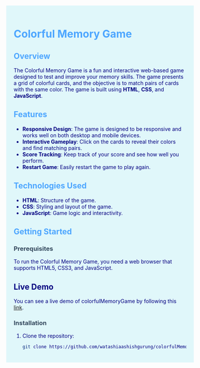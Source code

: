 <div style="background-color: #E0F7FA; color: navy; padding: 20px;">

# <span style="color:#4DA6FF;">Colorful Memory Game</span>

## <span style="color:#4DA6FF;">Overview</span>

The Colorful Memory Game is a fun and interactive web-based game designed to test and improve your memory skills. The game presents a grid of colorful cards, and the objective is to match pairs of cards with the same color. The game is built using **HTML**, **CSS**, and **JavaScript**.

## <span style="color:#4DA6FF;">Features</span>

- **Responsive Design**: The game is designed to be responsive and works well on both desktop and mobile devices.
- **Interactive Gameplay**: Click on the cards to reveal their colors and find matching pairs.
- **Score Tracking**: Keep track of your score and see how well you perform.
- **Restart Game**: Easily restart the game to play again.

## <span style="color:#4DA6FF;">Technologies Used</span>

- **HTML**: Structure of the game.
- **CSS**: Styling and layout of the game.
- **JavaScript**: Game logic and interactivity.

## <span style="color:#4DA6FF;">Getting Started</span>

### <span style="color:#34495E;">Prerequisites</span>

To run the Colorful Memory Game, you need a web browser that supports HTML5, CSS3, and JavaScript.

## Live Demo

You can see a live demo of colorfulMemoryGame by following this [link](https://watashiaashishgurung.github.io/colorfulMemoryGame/).

### <span style="color:#34495E;">Installation</span>

1. Clone the repository:
   ```sh
   git clone https://github.com/watashiaashishgurung/colorfulMemoryGame.git
